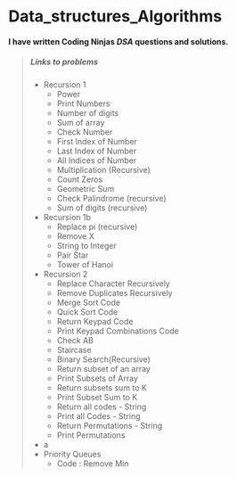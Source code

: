 # Data_structures_Algorithms

#### I have written **Coding Ninjas** ***DSA*** questions and solutions.

> ##### Links to problems
> - Recursion 1
>     - Power
>     - Print Numbers
>     - Number of digits
>     - Sum of array
>     - Check Number
>     - First Index of Number
>     - Last Index of Number
>     - All Indices of Number
>     - Multiplication (Recursive)
>     - Count Zeros
>     - Geometric Sum
>     - Check Palindrome (recursive)
>     - Sum of digits (recursive)
> - Recursion 1b
>     - Replace pi (recursive)
>     - Remove X
>     - String to Integer
>     - Pair Star
>     - Tower of Hanoi
> - Recursion 2
>     - Replace Character Recursively
>     - Remove Duplicates Recursively
>     - Merge Sort Code
>     - Quick Sort Code
>     - Return Keypad Code
>     - Print Keypad Combinations Code
>     - Check AB
>     - Staircase
>     - Binary Search(Recursive)
>     - Return subset of an array
>     - Print Subsets of Array
>     - Return subsets sum to K
>     - Print Subset Sum to K
>     - Return all codes - String
>     - Print all Codes - String
>     - Return Permutations - String
>     - Print Permutations
> - a
> - Priority Queues
>     - Code : Remove Min
